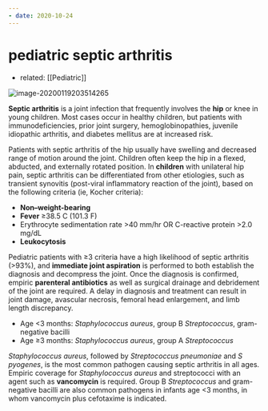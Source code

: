 ```yaml
---
- date: 2020-10-24
---
```


# pediatric septic arthritis

- related: [[Pediatric]]

<!-- pediatric septic joint criteria, risks, sx, rx -->

![image-20200119203514265](https://photos.thisispiggy.com/file/wikiFiles/image-20200119203514265.png)

**Septic arthritis** is a joint infection that frequently involves the **hip** or knee in young children. Most cases occur in healthy children, but patients with immunodeficiencies, prior joint surgery, hemoglobinopathies, juvenile idiopathic arthritis, and diabetes mellitus are at increased risk.

Patients with septic arthritis of the hip usually have swelling and decreased range of motion around the joint. Children often keep the hip in a flexed, abducted, and externally rotated position. In **children** with unilateral hip pain, septic arthritis can be differentiated from other etiologies, such as transient synovitis (post-viral inflammatory reaction of the joint), based on the following criteria (ie, Kocher criteria):

- **Non–weight-bearing**
- **Fever** ≥38.5 C (101.3 F)
- Erythrocyte sedimentation rate >40 mm/hr OR C-reactive protein >2.0 mg/dL
- **Leukocytosis**

Pediatric patients with ≥3 criteria have a high likelihood of septic arthritis (>93%), and **immediate joint aspiration** is performed to both establish the diagnosis and decompress the joint. Once the diagnosis is confirmed, empiric **parenteral antibiotics** as well as surgical drainage and debridement of the joint are required. A delay in diagnosis and treatment can result in joint damage, avascular necrosis, femoral head enlargement, and limb length discrepancy.

- Age <3 months: _Staphylococcus aureus_, group B _Streptococcus_, gram-negative bacilli
- Age ≥3 months: _Staphylococcus aureus_, group A _Streptococcus_

_Staphylococcus aureus_, followed by _Streptococcus pneumoniae_ and _S pyogenes_, is the most common pathogen causing septic arthritis in all ages. Empiric coverage for _Staphylococcus aureus_ and streptococci with an agent such as **vancomycin** is required. Group B _Streptococcus_ and gram-negative bacilli are also common pathogens in infants age <3 months, in whom vancomycin plus cefotaxime is indicated.
